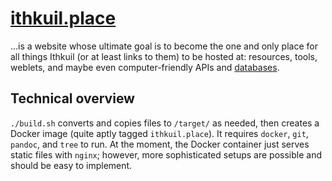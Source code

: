 # [ithkuil.place](https://ithkuil.place/)

…is a website whose ultimate goal is to become the one and only place
for all things Ithkuil (or at least links to them) to be hosted at:
resources, tools, weblets, and maybe even computer-friendly APIs and
[databases](https://github.com/Philosophical-Language-Group/NILDB). 

## Technical overview

`./build.sh` converts and copies files to `/target/` as needed, then
creates a Docker image (quite aptly tagged `ithkuil.place`). It
requires `docker`, `git`, `pandoc`, and `tree` to run. At the moment,
the Docker container just serves static files with `nginx`; however,
more sophisticated setups are possible and should be easy to
implement.
